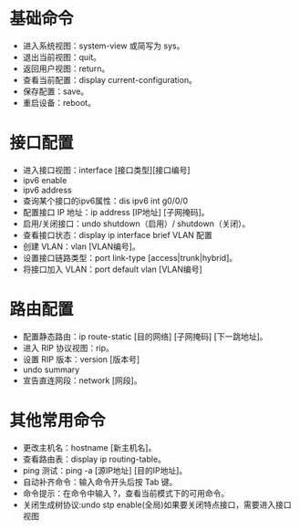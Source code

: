 # 基础命令
- 进入系统视图：system-view 或简写为 sys。
- 退出当前视图：quit。
- 返回用户视图：return。
- 查看当前配置：display current-configuration。
- 保存配置：save。
- 重启设备：reboot。
# 接口配置
- 进入接口视图：interface [接口类型][接口编号]
- ipv6 enable
- ipv6 address
- 查询某个接口的ipv6属性：dis ipv6 int g0/0/0 
- 配置接口 IP 地址：ip address [IP地址] [子网掩码]。
- 启用/关闭接口：undo shutdown（启用）/ shutdown（关闭）。
- 查看接口状态：display ip interface brief
VLAN 配置
- 创建 VLAN：vlan [VLAN编号]。
- 设置接口链路类型：port link-type [access|trunk|hybrid]。
- 将接口加入 VLAN：port default vlan [VLAN编号]
# 路由配置
- 配置静态路由：ip route-static [目的网络] [子网掩码] [下一跳地址]。
- 进入 RIP 协议视图：rip。
- 设置 RIP 版本：version [版本号]
- undo summary
- 宣告直连网段：network [网段]。
# 其他常用命令
- 更改主机名：hostname [新主机名]。
- 查看路由表：display ip routing-table。
- ping 测试：ping -a [源IP地址] [目的IP地址]。
- 自动补齐命令：输入命令开头后按 Tab 键。
- 命令提示：在命令中输入 ?，查看当前模式下的可用命令。
- 关闭生成树协议:undo stp enable(全局)如果要关闭特点接口，需要进入接口视图